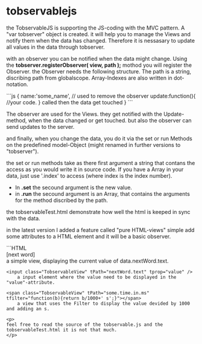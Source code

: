 tobservablejs
=============
<p>
the TobservableJS is supporting the JS-coding with the MVC pattern. 
A "var tobserver" object is created. it will help you to manage the Views and notify them when the data has changed. Therefore it is nessasary to update all values in the data through tobserver.  
</p>
<p>
with an observer you can be notified when the data might change. Using the <b>tobserver.registerObserver( view, path );</b> mothod you will register the Observer. the Observer needs the following structure. The path is a string, discribing path from globalscope. Array-Indexes are also written in dot-notation.
</p>
```js
{
  name:'some_name', // used to remove the observer
  update:function(){ //your code. } called then the data get touched
}
```

<p>
The observer are used for the Views. they get notified with the Update-method, when the data changed or get touched.
but also the observer can send updates to the server.
</p>
<p>
and finally, when you change the data, you do it via the set or run Methods on the predefined model-Object (might renamed in further versions to "tobserver").<br> 

the set or run methods take as there first argument a string that contans the access as you would write it in source code.
If you have a Array in your data, just use '.index' to access (where index is the index number).<br>
- In <b>.set</b> the secound argument is the new value.<br>
- in <b>.run</b> the secound argument is an Array, that contains the arguments for the method discribed by the path.
</p>
<p>
the tobservableTest.html demonstrate how well the html is keeped in sync with the data.
</p>
<p>
in the latest version I added a feature called "pure HTML-views" simple add some attributes to a HTML element and it will be a basic observer.


</p>
```HTML
    <div class="TobservableView" tPath="nextWord.text">[next word]</div>
        a simple view, displaying the current value of data.nextWord.text.

    <input class="TobservableView" tPath="nextWord.text" tprop="value" />
        a input element where the value need to be displayed in the "value"-attribute.

    <span class="TobservableView" tPath="some.time.in.ms" tfilter="function(b){return b/1000+' s';}"></span>
        a view that uses the Filter to display the value devided by 1000 and adding an s.
```
<p>
feel free to read the source of the tobservable.js and the tobservableTest.html it is not that much.
</p>
